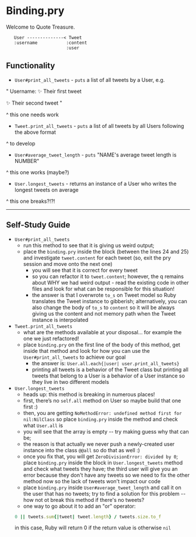 # Binding.pry

Welcome to Quote Treasure.

```
   User --------------< Tweet
   :username           :content
                       :user
```

## Functionality

- `User#print_all_tweets` - `puts` a list of all tweets by a User, e.g.

"
Username:
✨ Their first tweet


✨ Their second tweet
"

^ this one needs work

- `Tweet.print_all_tweets` - `puts` a list of all tweets by all Users following the above format

^ to develop

- `User#average_tweet_length` - `puts` "NAME's average tweet length is NUMBER"

^ this one works (maybe?)

- `User.longest_tweets` - returns an instance of a User who writes the longest tweets on average

^ this one breaks?!?!


-----------
## Self-Study Guide

- `User#print_all_tweets`
   - run this method to see that it is giving us weird output; 
   - place the `binding.pry` inside the block (between the lines 24 and 25) and investigate `tweet.content` for each tweet (so, exit the pry session and move onto the next one)
      - you will see that it is correct for every tweet
      - so you can refactor it to `tweet.content`; however, the q remains about WHY we had weird output - read the existing code in other files and look for what can be responsible for this situation!
      - the answer is that I overwrote `to_s` on Tweet model so Ruby translates the Tweet instance to gibberish; alternatively, you can also change the body of `to_s` to `content` so it will be always giving us the content and not memory path when the Tweet instance is interpolated
- `Tweet.print_all_tweets`
   - what are the methods available at your disposal... for example the one we just refactored!
   - place `binding.pry` on the first line of the body of this method, get inside that method and look for how you can use the `User#print_all_tweets` to achieve our goal
      - the answer is: `User.all.each{|user| user.print_all_tweets}` 
      - printing all tweets is a behavior of the Tweet class but printing all tweets that belong to a User is a behavior of a User instance so they live in two different models
- `User.longest_tweets`
   - heads up: this method is breaking in numerous places!
   - first, there’s no `self.all` method on User so maybe build that one first :) 
   - then, you are getting `NoMethodError: undefined method first for nil:NilClass` so place `binding.pry` inside the method and check what `User.all` is
   - you will see that the array is empty -- try making guess why that can be; 
   - the reason is that actually we never push a newly-created user instance into the class `@@all` so do that as well :)
   - once you fix that, you will get `ZeroDivisionError: divided by 0`; place `binding.pry` inside the block in `User.longest_tweets` method and check what tweets they have; the third user will give you an error because they don't have any tweets so we need to fix the other method now so the lack of tweets won't impact our code
   - place `binding.pry` inside `User#average_tweet_length` and call it on the user that has no tweets; try to find a solution for this problem -- how not ot break this method if there's no tweets? 
   - one way to go about it to add an "or" operator: 
   ```ruby
   0 || tweets.sum{|tweet| tweet.length} / tweets.size.to_f
   ```
   in this case, Ruby will return 0 if the return value is otherwise `nil`
